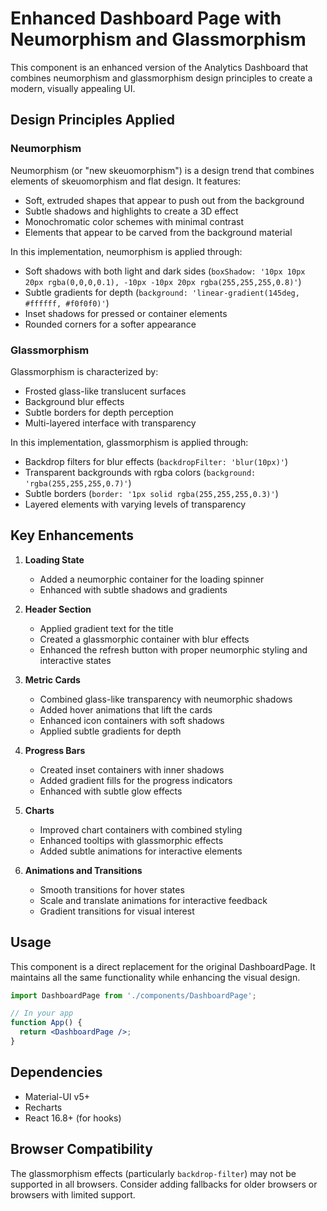 # Enhanced Dashboard Page with Neumorphism and Glassmorphism

This component is an enhanced version of the Analytics Dashboard that combines neumorphism and glassmorphism design principles to create a modern, visually appealing UI.

## Design Principles Applied

### Neumorphism
Neumorphism (or "new skeuomorphism") is a design trend that combines elements of skeuomorphism and flat design. It features:

- Soft, extruded shapes that appear to push out from the background
- Subtle shadows and highlights to create a 3D effect
- Monochromatic color schemes with minimal contrast
- Elements that appear to be carved from the background material

In this implementation, neumorphism is applied through:
- Soft shadows with both light and dark sides (`boxShadow: '10px 10px 20px rgba(0,0,0,0.1), -10px -10px 20px rgba(255,255,255,0.8)'`)
- Subtle gradients for depth (`background: 'linear-gradient(145deg, #ffffff, #f0f0f0)'`)
- Inset shadows for pressed or container elements
- Rounded corners for a softer appearance

### Glassmorphism
Glassmorphism is characterized by:

- Frosted glass-like translucent surfaces
- Background blur effects
- Subtle borders for depth perception
- Multi-layered interface with transparency

In this implementation, glassmorphism is applied through:
- Backdrop filters for blur effects (`backdropFilter: 'blur(10px)'`)
- Transparent backgrounds with rgba colors (`background: 'rgba(255,255,255,0.7)'`)
- Subtle borders (`border: '1px solid rgba(255,255,255,0.3)'`)
- Layered elements with varying levels of transparency

## Key Enhancements

1. **Loading State**
   - Added a neumorphic container for the loading spinner
   - Enhanced with subtle shadows and gradients

2. **Header Section**
   - Applied gradient text for the title
   - Created a glassmorphic container with blur effects
   - Enhanced the refresh button with proper neumorphic styling and interactive states

3. **Metric Cards**
   - Combined glass-like transparency with neumorphic shadows
   - Added hover animations that lift the cards
   - Enhanced icon containers with soft shadows
   - Applied subtle gradients for depth

4. **Progress Bars**
   - Created inset containers with inner shadows
   - Added gradient fills for the progress indicators
   - Enhanced with subtle glow effects

5. **Charts**
   - Improved chart containers with combined styling
   - Enhanced tooltips with glassmorphic effects
   - Added subtle animations for interactive elements

6. **Animations and Transitions**
   - Smooth transitions for hover states
   - Scale and translate animations for interactive feedback
   - Gradient transitions for visual interest

## Usage

This component is a direct replacement for the original DashboardPage. It maintains all the same functionality while enhancing the visual design.

```jsx
import DashboardPage from './components/DashboardPage';

// In your app
function App() {
  return <DashboardPage />;
}
```

## Dependencies

- Material-UI v5+
- Recharts
- React 16.8+ (for hooks)

## Browser Compatibility

The glassmorphism effects (particularly `backdrop-filter`) may not be supported in all browsers. Consider adding fallbacks for older browsers or browsers with limited support.